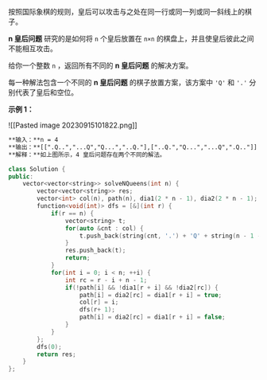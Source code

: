 按照国际象棋的规则，皇后可以攻击与之处在同一行或同一列或同一斜线上的棋子。

**n 皇后问题** 研究的是如何将 `n` 个皇后放置在 `n×n` 的棋盘上，并且使皇后彼此之间不能相互攻击。

给你一个整数 `n` ，返回所有不同的 **n 皇后问题** 的解决方案。

每一种解法包含一个不同的 **n 皇后问题** 的棋子放置方案，该方案中 `'Q'` 和 `'.'` 分别代表了皇后和空位。

**示例 1：**

![[Pasted image 20230915101822.png]]
```txt
**输入：**n = 4
**输出：**[[".Q..","...Q","Q...","..Q."],["..Q.","Q...","...Q",".Q.."]]
**解释：**如上图所示，4 皇后问题存在两个不同的解法。
```

```c++
class Solution {
public:
    vector<vector<string>> solveNQueens(int n) {
        vector<vector<string>> res;
        vector<int> col(n), path(n), dia1(2 * n - 1), dia2(2 * n - 1);
        function<void(int)> dfs = [&](int r) {
            if(r == n) {
                vector<string> t;
                for(auto &cnt : col) {
                    t.push_back(string(cnt, '.') + 'Q' + string(n - 1 - cnt, '.'));
                }
                res.push_back(t);
                return;
            }
            for(int i = 0; i < n; ++i) {
                int rc = r - i + n - 1;
                if(!path[i] && !dia1[r + i] && !dia2[rc]) {
                    path[i] = dia2[rc] = dia1[r + i] = true;
                    col[r] = i;
                    dfs(r+ 1);
                    path[i] = dia2[rc] = dia1[r + i] = false;
                }
            }
        };
        dfs(0);
        return res;
    }
};
```
